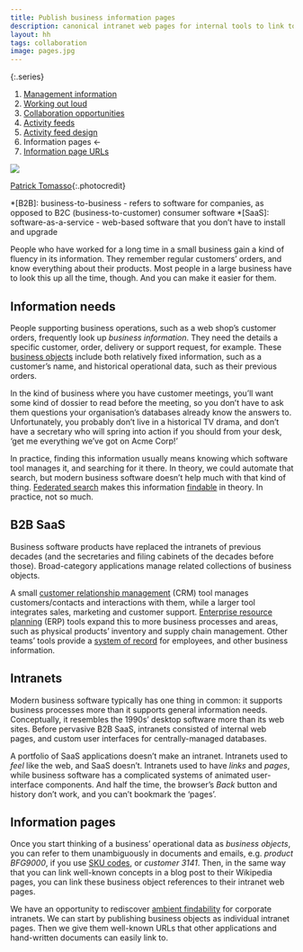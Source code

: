 ```yaml
---
title: Publish business information pages
description: canonical intranet web pages for internal tools to link to
layout: hh
tags: collaboration
image: pages.jpg
---
```


{:.series}
1. [Management information](management-information)
2. [Working out loud](work-out-loud)
3. [Collaboration opportunities](collaboration-opportunities)
4. [Activity feeds](activity-feed)
5. [Activity feed design](activity-feed-design)
6. Information pages ←
7. [Information page URLs](information-page-urls)

![](pages.jpg)

[Patrick Tomasso](https://unsplash.com/photos/Oaqk7qqNh_c){:.photocredit}

*[B2B]: business-to-business - refers to software for companies, as opposed to B2C (business-to-customer) consumer software
*[SaaS]: software-as-a-service - web-based software that you don’t have to install and upgrade

People who have worked for a long time in a small business gain a kind of fluency in its information.
They remember regular customers’ orders, and know everything about their products.
Most people in a large business have to look this up all the time, though.
And you can make it easier for them.

## Information needs

People supporting business operations, such as a web shop’s customer orders,
frequently look up _business information_.
They need the details a specific customer, order, delivery or support request, for example.
These [business objects](product-backlog-naming#objects)
include both relatively fixed information, such as a customer’s name,
and historical operational data, such as their previous orders.

In the kind of business where you have customer meetings,
you’ll want some kind of dossier to read before the meeting,
so you don’t have to ask them questions your organisation’s databases already know the answers to.
Unfortunately, you probably don’t live in a historical TV drama,
and don’t have a secretary who will spring into action if you should from your desk,
‘get me everything we’ve got on Acme Corp!’

In practice, finding this information usually means knowing which software tool manages it,
and searching for it there.
In theory, we could automate that search, but modern business software doesn’t help much with that kind of thing.
[Federated search](https://en.wikipedia.org/wiki/Federated_search) makes this information 
[findable](https://en.wikipedia.org/wiki/Findability) in theory.
In practice, not so much.

## B2B SaaS

Business software products have replaced the intranets of previous decades
(and the secretaries and filing cabinets of the decades before those).
Broad-category applications manage related collections of business objects.

A small [customer relationship management](https://en.wikipedia.org/wiki/Customer_relationship_management) (CRM)
tool manages customers/contacts and interactions with them,
while a larger tool integrates sales, marketing and customer support.
[Enterprise resource planning](https://en.wikipedia.org/wiki/Enterprise_resource_planning) 
(ERP) tools expand this to more business processes and areas,
such as physical products’ inventory and supply chain management.
Other teams’ tools provide a [system of record](https://en.wikipedia.org/wiki/System_of_record)
for employees, and other business information.

## Intranets

Modern business software typically has one thing in common:
it supports business processes more than it supports general information needs.
Conceptually, it resembles the 1990s’ desktop software more than its web sites.
Before pervasive B2B SaaS, intranets consisted of internal web pages,
and custom user interfaces for centrally-managed databases.

A portfolio of SaaS applications doesn’t make an intranet.
Intranets used to _feel_ like the web, and SaaS doesn’t.
Intranets used to have _links_ and _pages_,
while business software has a complicated systems of animated user-interface components.
And half the time, the browser’s _Back_ button and history don’t work,
and you can’t bookmark the ‘pages’.

## Information pages

Once you start thinking of a business’ operational data as _business objects_,
you can refer to them unambiguously in documents and emails, e.g. 
_product BFG9000_, if you use [SKU codes](https://en.wikipedia.org/wiki/Stock_keeping_unit),
or _customer 3141_.
Then, in the same way that you can link well-known concepts in a blog post to their Wikipedia pages,
you can link these business object references to their intranet web pages.

We have an opportunity to rediscover 
[ambient findability](https://www.oreilly.com/library/view/ambient-findability/0596007655/) 
for corporate intranets.
We can start by publishing business objects as individual intranet pages.
Then we give them well-known URLs that other applications and hand-written documents can easily link to.
